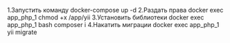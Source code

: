 1.Запустить команду docker-compose up -d
2.Раздать права docker exec app_php_1 chmod +x /app/yii
3.Установить библиотеки docker exec app_php_1 bash composer i
4.Накатить миграции docker exec app_php_1 yii migrate
